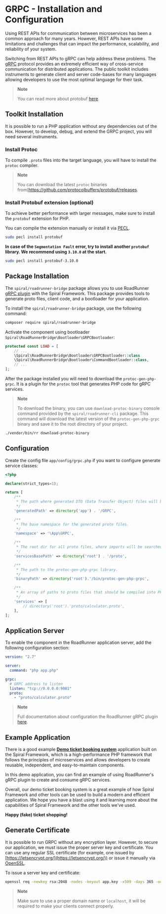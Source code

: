 # GRPC - Installation and Configuration

Using REST APIs for communication between microservices has been a common approach for many years. However, REST APIs
have some limitations and challenges that can impact the performance, scalability, and reliability of your system.

Switching from REST APIs to gRPC can help address these problems. The [gRPC](https://grpc.io/) protocol provides an
extremely efficient way of cross-service communication for distributed applications. The public toolkit includes
instruments to generate client and server code-bases for many languages allowing developers to use the most optimal
language for their task.

> **Note**
>
> You can read more about protobuf [here](https://developers.google.com/protocol-buffers/docs/overview).

## Toolkit Installation

It is possible to run a PHP application without any dependencies out of the box. However, to develop, debug, and extend
the GRPC project, you will need several instruments.

### Install Protoc

To compile `.proto` files into the target language, you will have to install the `protoc` compiler.

> **Note**
>
> You can download the latest `protoc` binaries from[https://github.com/protocolbuffers/protobuf/releases.

### Install Protobuf extension (optional)

To achieve better performance with larger messages, make sure to install the `protobuf` extension for PHP.

You can compile the extension manually or install it via [PECL](https://pecl.php.net/package/protobuf).

```bash
sudo pecl install protobuf
```

**In case of the `Segmentation Fault` error, try to install another `protobuf` library. We recommend using `3.10.0` at
the start.**

```bash
sudo pecl install protobuf-3.10.0
```

## Package Installation

The `spiral/roadrunner-bridge` package allows you to use RoadRunner
[gRPC plugin](https://roadrunner.dev/docs/app-server-grpc/2.x/en) with the Spiral Framework. This package provides
tools to generate proto files, client code, and a bootloader for your application.

To install the `spiral/roadrunner-bridge` package, use the following command:

```bash
composer require spiral/roadrunner-bridge
```

Activate the component using bootloader `Spiral\RoadRunnerBridge\Bootloader\GRPCBootloader`:

```php
protected const LOAD = [
    // ...
    \Spiral\RoadRunnerBridge\Bootloader\GRPCBootloader::class
    \Spiral\RoadRunnerBridge\Bootloader\CommandBootloader::class,
    // ...
];
```

After the package installed you will need to download the `protoc-gen-php-grpc`. It is a plugin for the `protoc` tool
that generates PHP code for gRPC services.

> **Note**
>
> To download the binary, you can use `download-protoc-binary` console command provided by the
> `spiral/roadrunner-cli` package. This command will download the latest version of the `protoc-gen-php-grpc` binary and
> save it to the root directory of your project.

```bash
./vendor/bin/rr download-protoc-binary
```

## Configuration

Create the config file `app/config/grpc.php` if you want to configure generate service classes:

```php
<?php

declare(strict_types=1);

return [
    /**
     * The path where generated DTO (Data Transfer Object) files will be stored.
     */
    'generatedPath' => directory('app') . '/GRPC',

    /**
     * The base namespace for the generated proto files.
     */
    'namespace' => '\App\GRPC',

    /**
     * The root dir for all proto files, where imports will be searched.
     */
    'servicesBasePath' => directory('root') . '/proto',

    /**
     * The path to the protoc-gen-php-grpc library.
     */
    'binaryPath' => directory('root').'/bin/protoc-gen-php-grpc',

    /**
     * An array of paths to proto files that should be compiled into PHP by the grpc:generate console command.
     */
    'services' => [
        // directory('root').'proto/calculator.proto',
    ],
];
```

## Application Server

To enable the component in the RoadRunner application server, add the following configuration section:

```yaml
version: "2.7"

server:
  command: "php app.php"

grpc:
  # GRPC address to listen
  listen: "tcp://0.0.0.0:9001"
  proto:
    - "proto/calculator.proto"
```

> **Note**
>
> Full documentation about configuration the RoadRunner gRPC
> plugin [here](https://roadrunner.dev/docs/app-server-grpc/2.x/en).

## Example Application

There is a good example [**Demo ticket booking system**](https://github.com/spiral/ticket-booking) application built 
on the Spiral Framework, which is a high-performance PHP framework that follows the principles of microservices and 
allows developers to create reusable, independent, and easy-to-maintain components.

In this demo application, you can find an example of using RoadRunner's gRPC plugin to create and consume gRPC services.

Overall, our demo ticket booking system is a great example of how Spiral Framework and other tools can be used to build 
a modern and efficient application. We hope you have a blast using it and learning more about the capabilities of 
Spiral Framework and the other tools we've used. 

**Happy (fake) ticket shopping!**

## Generate Certificate

It is possible to run GRPC without any encryption layer. However, to secure our application, we must issue
the proper server key and certificate. You can use any regular SSL certificate (for example, one issued
by [https://letsencrypt.org/](https://letsencrypt.org/)) or issue it manually via [OpenSSL](https://www.openssl.org/).

To issue a server key and certificate:

```bash
openssl req -newkey rsa:2048 -nodes -keyout app.key -x509 -days 365 -out app.crt
```

> **Note**
>
> Make sure to use a proper domain name or `localhost`, it will be required to make your clients connect properly.

